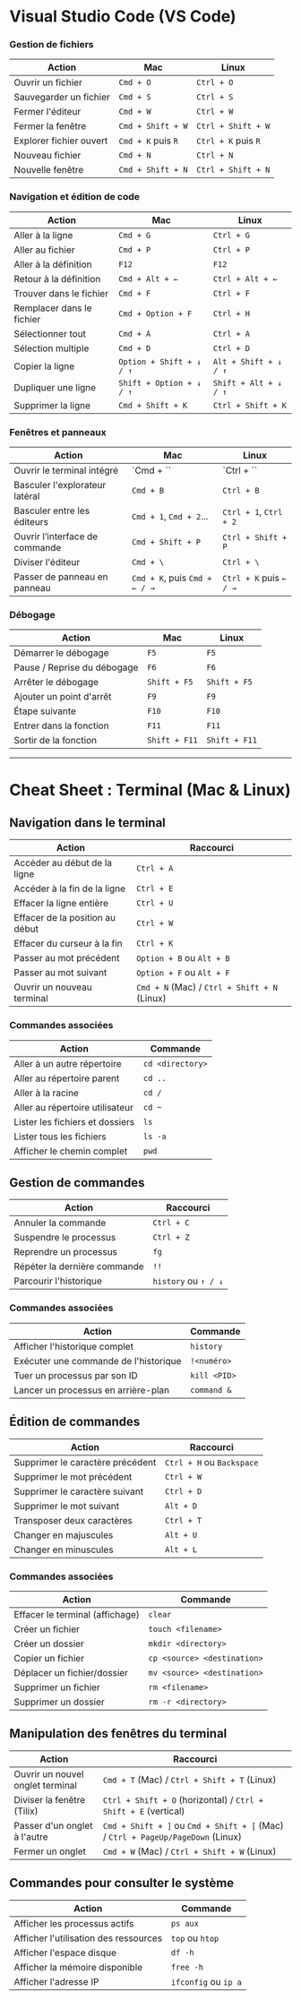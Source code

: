 # Visual Studio Code (VS Code)

### Gestion de fichiers
| Action                          | Mac                          | Linux                  |
|---------------------------------|------------------------------|------------------------|
| Ouvrir un fichier               | `Cmd + O`                    | `Ctrl + O`             |
| Sauvegarder un fichier          | `Cmd + S`                    | `Ctrl + S`             |
| Fermer l'éditeur                | `Cmd + W`                    | `Ctrl + W`             |
| Fermer la fenêtre               | `Cmd + Shift + W`            | `Ctrl + Shift + W`     |
| Explorer fichier ouvert         | `Cmd + K` puis `R`           | `Ctrl + K` puis `R`    |
| Nouveau fichier                 | `Cmd + N`                    | `Ctrl + N`             |
| Nouvelle fenêtre                | `Cmd + Shift + N`            | `Ctrl + Shift + N`     |

### Navigation et édition de code
| Action                          | Mac                          | Linux                  |
|---------------------------------|------------------------------|------------------------|
| Aller à la ligne                | `Cmd + G`                    | `Ctrl + G`             |
| Aller au fichier                | `Cmd + P`                    | `Ctrl + P`             |
| Aller à la définition           | `F12`                        | `F12`                  |
| Retour à la définition          | `Cmd + Alt + ←`              | `Ctrl + Alt + ←`       |
| Trouver dans le fichier         | `Cmd + F`                    | `Ctrl + F`             |
| Remplacer dans le fichier       | `Cmd + Option + F`           | `Ctrl + H`             |
| Sélectionner tout               | `Cmd + A`                    | `Ctrl + A`             |
| Sélection multiple              | `Cmd + D`                    | `Ctrl + D`             |
| Copier la ligne                 | `Option + Shift + ↓ / ↑`     | `Alt + Shift + ↓ / ↑`  |
| Dupliquer une ligne             | `Shift + Option + ↓ / ↑`     | `Shift + Alt + ↓ / ↑`  |
| Supprimer la ligne              | `Cmd + Shift + K`            | `Ctrl + Shift + K`     |

### Fenêtres et panneaux
| Action                          | Mac                          | Linux                  |
|---------------------------------|------------------------------|------------------------|
| Ouvrir le terminal intégré      | `Cmd + \``                   | `Ctrl + \``            |
| Basculer l'explorateur latéral  | `Cmd + B`                    | `Ctrl + B`             |
| Basculer entre les éditeurs     | `Cmd + 1`, `Cmd + 2`...      | `Ctrl + 1`, `Ctrl + 2` |
| Ouvrir l’interface de commande  | `Cmd + Shift + P`            | `Ctrl + Shift + P`     |
| Diviser l'éditeur               | `Cmd + \`                    | `Ctrl + \`             |
| Passer de panneau en panneau    | `Cmd + K`, puis `Cmd + ← / →`| `Ctrl + K` puis `← / →`|

### Débogage
| Action                          | Mac                          | Linux                  |
|---------------------------------|------------------------------|------------------------|
| Démarrer le débogage            | `F5`                         | `F5`                   |
| Pause / Reprise du débogage     | `F6`                         | `F6`                   |
| Arrêter le débogage             | `Shift + F5`                 | `Shift + F5`           |
| Ajouter un point d'arrêt        | `F9`                         | `F9`                   |
| Étape suivante                  | `F10`                        | `F10`                  |
| Entrer dans la fonction         | `F11`                        | `F11`                  |
| Sortir de la fonction           | `Shift + F11`                | `Shift + F11`          |

---

# Cheat Sheet : Terminal (Mac & Linux)

## Navigation dans le terminal
| Action                          | Raccourci                    |
|---------------------------------|------------------------------|
| Accéder au début de la ligne    | `Ctrl + A`                   |
| Accéder à la fin de la ligne    | `Ctrl + E`                   |
| Effacer la ligne entière        | `Ctrl + U`                   |
| Effacer de la position au début | `Ctrl + W`                   |
| Effacer du curseur à la fin     | `Ctrl + K`                   |
| Passer au mot précédent         | `Option + B` ou `Alt + B`    |
| Passer au mot suivant           | `Option + F` ou `Alt + F`    |
| Ouvrir un nouveau terminal      | `Cmd + N` (Mac) / `Ctrl + Shift + N` (Linux) |

### Commandes associées
| Action                          | Commande                     |
|---------------------------------|------------------------------|
| Aller à un autre répertoire     | `cd <directory>`             |
| Aller au répertoire parent      | `cd ..`                      |
| Aller à la racine               | `cd /`                       |
| Aller au répertoire utilisateur | `cd ~`                       |
| Lister les fichiers et dossiers | `ls`                         |
| Lister tous les fichiers        | `ls -a`                      |
| Afficher le chemin complet      | `pwd`                        |

## Gestion de commandes
| Action                          | Raccourci                    |
|---------------------------------|------------------------------|
| Annuler la commande             | `Ctrl + C`                   |
| Suspendre le processus          | `Ctrl + Z`                   |
| Reprendre un processus          | `fg`                         |
| Répéter la dernière commande    | `!!`                         |
| Parcourir l'historique          | `history` ou `↑ / ↓`         |

### Commandes associées
| Action                          | Commande                     |
|---------------------------------|------------------------------|
| Afficher l'historique complet   | `history`                    |
| Exécuter une commande de l'historique | `!<numéro>`             |
| Tuer un processus par son ID    | `kill <PID>`                 |
| Lancer un processus en arrière-plan | `command &`             |

## Édition de commandes
| Action                          | Raccourci                    |
|---------------------------------|------------------------------|
| Supprimer le caractère précédent| `Ctrl + H` ou `Backspace`    |
| Supprimer le mot précédent      | `Ctrl + W`                   |
| Supprimer le caractère suivant  | `Ctrl + D`                   |
| Supprimer le mot suivant        | `Alt + D`                    |
| Transposer deux caractères      | `Ctrl + T`                   |
| Changer en majuscules           | `Alt + U`                    |
| Changer en minuscules           | `Alt + L`                    |

### Commandes associées
| Action                          | Commande                     |
|---------------------------------|------------------------------|
| Effacer le terminal (affichage) | `clear`                      |
| Créer un fichier                | `touch <filename>`           |
| Créer un dossier                | `mkdir <directory>`          |
| Copier un fichier               | `cp <source> <destination>`  |
| Déplacer un fichier/dossier     | `mv <source> <destination>`  |
| Supprimer un fichier            | `rm <filename>`              |
| Supprimer un dossier            | `rm -r <directory>`          |

## Manipulation des fenêtres du terminal
| Action                          | Raccourci                    |
|---------------------------------|------------------------------|
| Ouvrir un nouvel onglet terminal | `Cmd + T` (Mac) / `Ctrl + Shift + T` (Linux) |
| Diviser la fenêtre (Tilix)      | `Ctrl + Shift + O` (horizontal) / `Ctrl + Shift + E` (vertical) |
| Passer d'un onglet à l'autre    | `Cmd + Shift + ]` ou `Cmd + Shift + [` (Mac) / `Ctrl + PageUp/PageDown` (Linux) |
| Fermer un onglet                | `Cmd + W` (Mac) / `Ctrl + Shift + W` (Linux) |

## Commandes pour consulter le système
| Action                          | Commande                     |
|---------------------------------|------------------------------|
| Afficher les processus actifs   | `ps aux`                     |
| Afficher l'utilisation des ressources | `top` ou `htop`         |
| Afficher l'espace disque        | `df -h`                      |
| Afficher la mémoire disponible  | `free -h`                    |
| Afficher l'adresse IP           | `ifconfig` ou `ip a`         |

